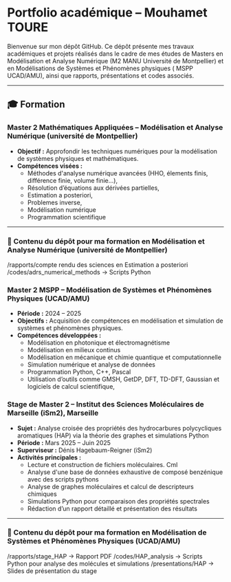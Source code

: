 # Portfolio académique – Mouhamet TOURE

Bienvenue sur mon dépôt GitHub. Ce dépôt présente mes travaux académiques et projets réalisés dans le cadre de mes études de Masters 
en Modélisation et Analyse Numérique (M2 MANU Université de Montpellier) et en Modélisations de Systèmes et Phénomènes physiques ( MSPP UCAD/AMU), 
ainsi que rapports, présentations et codes associés.

---

## 🎓 Formation

### Master 2 Mathématiques Appliquées – Modélisation et Analyse Numérique (université de Montpellier)
- **Objectif :** Approfondir les techniques numériques pour la modélisation de systèmes physiques et mathématiques.  
- **Compétences visées :**
   - Méthodes d'analyse numérique avancées (HHO, élements finis, différence finie, volume finie...),
   - Résolution d’équations aux dérivées partielles,
   - Estimation a posteriori,
   - Problemes inverse,
   - Modélisation numérique
   - Programmation scientifique
---
### 📂 Contenu du dépôt pour ma formation en Modélisation et Analyse Numérique (université de Montpellier)
/rapports/compte rendu des sciences en Estimation a posteriori
/codes/adrs_numerical_methods → Scripts Python

### Master 2 MSPP – Modélisation de Systèmes et Phénomènes Physiques (UCAD/AMU)
- **Période :** 2024 – 2025  
- **Objectifs :** Acquisition de compétences en modélisation et simulation de systèmes et phénomènes physiques.  
- **Compétences développées :**  
  - Modélisation en photonique et électromagnétisme
  - Modélisation en milieux continus  
  - Modélisation en mécanique et chimie quantique et computationnelle  
  - Simulation numérique et analyse de données  
  - Programmation Python, C++, Pascal  
  - Utilisation d’outils comme GMSH, GetDP, DFT, TD-DFT, Gaussian  et logiciels de calcul scientifique,   

### Stage de Master 2 – Institut des Sciences Moléculaires de Marseille (iSm2), Marseille
- **Sujet :** Analyse croisée des propriétés des hydrocarbures polycycliques aromatiques (HAP) via la théorie des graphes et simulations Python
- **Période :** Mars 2025 – Juin 2025 
- **Superviseur :** Dénis Hagebaum-Reigner (iSm2) 
- **Activités principales :** 
  - Lecture et construction de fichiers moléculaires. Cml
  - Analyse d'une base de données exhaustive de composé benzénique avec des scripts pythons  
  - Analyse de graphes moléculaires et calcul de descripteurs chimiques  
  - Simulations Python pour comparaison des propriétés spectrales  
  - Rédaction d’un rapport détaillé et présentation des résultats
    
---
### 📂 Contenu du dépôt pour ma formation en Modélisation de Systèmes et Phénomènes Physiques (UCAD/AMU) 
/rapports/stage_HAP → Rapport PDF 
/codes/HAP_analysis → Scripts Python pour analyse des molécules et simulations
/presentations/HAP → Slides de présentation du stage
